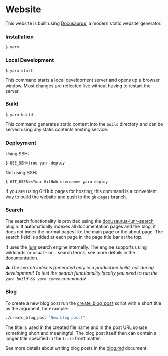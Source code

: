 # Website

This website is built using [Docusaurus](https://docusaurus.io/), a modern static website generator.

### Installation

```
$ yarn
```

### Local Development

```
$ yarn start
```

This command starts a local development server and opens up a browser window. Most changes are
reflected live without having to restart the server.

### Build

```
$ yarn build
```

This command generates static content into the `build` directory and can be served using any static
contents hosting service.

### Deployment

Using SSH:

```
$ USE_SSH=true yarn deploy
```

Not using SSH:

```
$ GIT_USER=<Your GitHub username> yarn deploy
```

If you are using GitHub pages for hosting, this command is a convenient way to build the website and
push to the `gh-pages` branch.

### Search

The search functionality is provided using the
[docusaurus-lunr-search](https://github.com/praveenn77/docusaurus-lunr-search) plugin. It
automatically indexes all documentation pages and the blog, it does not index the normal pages like
the main page or the about page. The search field is added at each page in the page title bar at the
top.

It uses the [lunr](https://lunrjs.com) search engine internally. The engine supports using wildcards
or usual `+` or `-` search terms, see more details in the
[documentation](https://lunrjs.com/guides/searching.html).

:warning: *The search index is generated only in a production build, not during development! To test
the search functionality locally you need to run the `yarn build && yarn serve` commands!*

### Blog

To create a new blog post run the [create_blog_post](create_blog_post) script with a short title as
the argument, for example:

```bash
./create_blog_post "New blog post!"
```

The title is used in the created file name and in the post URL so use something short and
meaningful. The blog post itself then can contain a longer title specified in the `title` front
matter.

See more details about writing blog posts in the [blog.md](blog.md) document.

